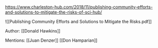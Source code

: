 
https://www.charleston-hub.com/2018/11/publishing-community-efforts-and-solutions-to-mitigate-the-risks-of-sci-hub/

![[Publishing Community Efforts and Solutions to Mitigate the Risks.pdf]]


Author: [[Donald Hawkins]]


Mentions: [[Juan Denzer]] [[Don Hamparian]]